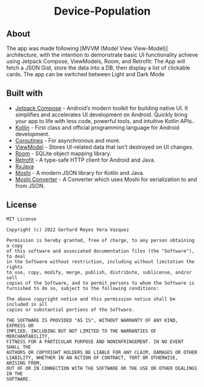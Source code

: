 <h1 align="center"> Device-Population</h1>

## About
The app was made following [MVVM (Model View View-Model)] architecture, with the intention to demonstrate basic UI functionality achieve using Jetpack Compose, ViewModels, Room, and Retrofit: The App will fetch a JSON Gist, store the data into a DB, then display a list of clickable cards. The app can be switched between Light and Dark Mode

## Built with
- [Jetpack Compose](https://developer.android.com/jetpack/compose) - Android’s modern toolkit for building native UI. It simplifies and accelerates UI development on Android. Quickly bring your app to life with less code, powerful tools, and intuitive Kotlin APIs..
- [Kotlin](https://kotlinlang.org/) - First class and official programming language for Android development.
- [Coroutines](https://kotlinlang.org/docs/reference/coroutines-overview.html) - For asynchronous and more.
- [ViewModel](https://developer.android.com/topic/libraries/architecture/viewmodel) - Stores UI-related data that isn't destroyed on UI changes. 
- [Room](https://developer.android.com/topic/libraries/architecture/room) - SQLite object mapping library.
- [Retrofit](https://square.github.io/retrofit/) - A type-safe HTTP client for Android and Java.
- [RxJava](https://github.com/ReactiveX/RxAndroid)
- [Moshi](https://github.com/square/moshi) - A modern JSON library for Kotlin and Java.
- [Moshi Converter](https://github.com/square/retrofit/tree/master/retrofit-converters/moshi) - A Converter which uses Moshi for serialization to and from JSON.

## License
```
MIT License

Copyright (c) 2022 Gerhard Reyes Vera Vazquez

Permission is hereby granted, free of charge, to any person obtaining a copy
of this software and associated documentation files (the "Software"), to deal
in the Software without restriction, including without limitation the rights
to use, copy, modify, merge, publish, distribute, sublicense, and/or sell
copies of the Software, and to permit persons to whom the Software is
furnished to do so, subject to the following conditions:

The above copyright notice and this permission notice shall be included in all
copies or substantial portions of the Software.

THE SOFTWARE IS PROVIDED "AS IS", WITHOUT WARRANTY OF ANY KIND, EXPRESS OR
IMPLIED, INCLUDING BUT NOT LIMITED TO THE WARRANTIES OF MERCHANTABILITY,
FITNESS FOR A PARTICULAR PURPOSE AND NONINFRINGEMENT. IN NO EVENT SHALL THE
AUTHORS OR COPYRIGHT HOLDERS BE LIABLE FOR ANY CLAIM, DAMAGES OR OTHER
LIABILITY, WHETHER IN AN ACTION OF CONTRACT, TORT OR OTHERWISE, ARISING FROM,
OUT OF OR IN CONNECTION WITH THE SOFTWARE OR THE USE OR OTHER DEALINGS IN THE
SOFTWARE.
```
